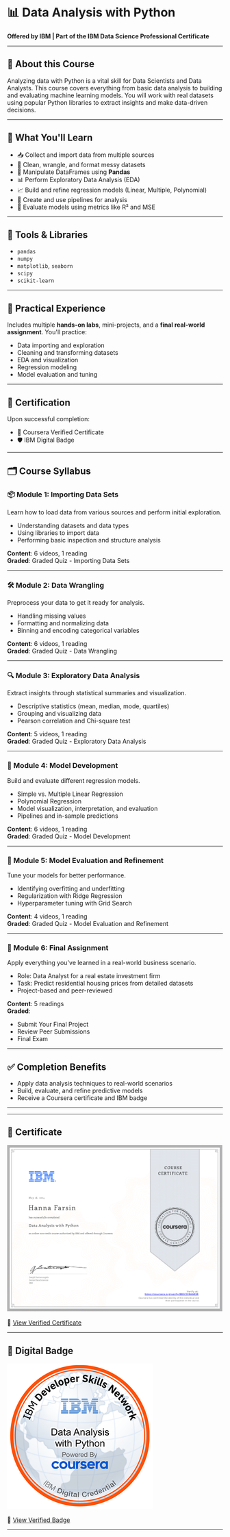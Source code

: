 # 📊 Data Analysis with Python  
**Offered by IBM | Part of the IBM Data Science Professional Certificate**

---

## 📘 About this Course

Analyzing data with Python is a vital skill for Data Scientists and Data Analysts. This course covers everything from basic data analysis to building and evaluating machine learning models. You will work with real datasets using popular Python libraries to extract insights and make data-driven decisions.

---

## 🎯 What You'll Learn

- 📥 Collect and import data from multiple sources
- 🧼 Clean, wrangle, and format messy datasets
- 🧮 Manipulate DataFrames using **Pandas**
- 📊 Perform Exploratory Data Analysis (EDA)
- 📈 Build and refine regression models (Linear, Multiple, Polynomial)
- 🔁 Create and use pipelines for analysis
- 🧪 Evaluate models using metrics like R² and MSE

---

## 🧰 Tools & Libraries

- `pandas`
- `numpy`
- `matplotlib`, `seaborn`
- `scipy`
- `scikit-learn`

---

## 🧪 Practical Experience

Includes multiple **hands-on labs**, mini-projects, and a **final real-world assignment**. You'll practice:

- Data importing and exploration
- Cleaning and transforming datasets
- EDA and visualization
- Regression modeling
- Model evaluation and tuning

---

## 🏅 Certification

Upon successful completion:
- 📜 Coursera Verified Certificate
- 🛡️ IBM Digital Badge

---

## 🗂️ Course Syllabus

### 📦 Module 1: Importing Data Sets
Learn how to load data from various sources and perform initial exploration.

- Understanding datasets and data types
- Using libraries to import data
- Performing basic inspection and structure analysis

**Content**: 6 videos, 1 reading  
**Graded**: Graded Quiz - Importing Data Sets

---

### 🛠️ Module 2: Data Wrangling
Preprocess your data to get it ready for analysis.

- Handling missing values
- Formatting and normalizing data
- Binning and encoding categorical variables

**Content**: 6 videos, 1 reading  
**Graded**: Graded Quiz - Data Wrangling

---

### 🔍 Module 3: Exploratory Data Analysis
Extract insights through statistical summaries and visualization.

- Descriptive statistics (mean, median, mode, quartiles)
- Grouping and visualizing data
- Pearson correlation and Chi-square test

**Content**: 5 videos, 1 reading  
**Graded**: Graded Quiz - Exploratory Data Analysis

---

### 🧮 Module 4: Model Development
Build and evaluate different regression models.

- Simple vs. Multiple Linear Regression
- Polynomial Regression
- Model visualization, interpretation, and evaluation
- Pipelines and in-sample predictions

**Content**: 6 videos, 1 reading  
**Graded**: Graded Quiz - Model Development

---

### 🧪 Module 5: Model Evaluation and Refinement
Tune your models for better performance.

- Identifying overfitting and underfitting
- Regularization with Ridge Regression
- Hyperparameter tuning with Grid Search

**Content**: 4 videos, 1 reading  
**Graded**: Graded Quiz - Model Evaluation and Refinement

---

### 📝 Module 6: Final Assignment
Apply everything you've learned in a real-world business scenario.

- Role: Data Analyst for a real estate investment firm
- Task: Predict residential housing prices from detailed datasets
- Project-based and peer-reviewed

**Content**: 5 readings  
**Graded**:
- Submit Your Final Project
- Review Peer Submissions
- Final Exam

---

## ✅ Completion Benefits

- Apply data analysis techniques to real-world scenarios  
- Build, evaluate, and refine predictive models  
- Receive a Coursera certificate and IBM badge

---

---

## 📜 Certificate

![Certificate Preview](../assets/Coursera7.png)

🔗 [View Verified Certificate](https://www.coursera.org/account/accomplishments/verify/BB5C2V8ANR9R)

---

## 🏅 Digital Badge

![Badge](../assets/badge7.png)

🔗 [View Verified Badge](https://www.credly.com/earner/earned/badge/3e492045-1669-40ca-aa03-fbd09382ebb0)

---

